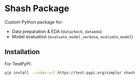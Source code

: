 # Shash Package

Custom Python package for:
- Data preparation & EDA (`datacheck`, `dataeda`)
- Model evaluation (`evaluate_model_verbose`, `evaluate_model`)

## Installation

For TestPyPI:
```bash
pip install --index-url https://test.pypi.org/simple/ shash
